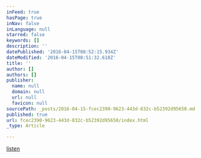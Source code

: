 ```yaml
---
inFeed: true
hasPage: true
inNav: false
inLanguage: null
starred: false
keywords: []
description: ''
datePublished: '2016-04-15T08:52:15.934Z'
dateModified: '2016-04-15T08:51:32.618Z'
title: ''
author: []
authors: []
publisher:
  name: null
  domain: null
  url: null
  favicon: null
sourcePath: _posts/2016-04-15-fcec2390-9623-443d-832c-b52392d95650.md
published: true
url: fcec2390-9623-443d-832c-b52392d95650/index.html
_type: Article

---
```

[listen][0]

[0]: https://soundcloud.com/scfchynahouse/h-e-n-r-y